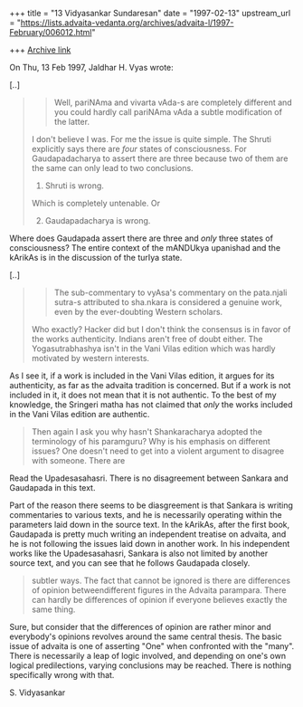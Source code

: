 +++
title = "13 Vidyasankar Sundaresan"
date = "1997-02-13"
upstream_url = "https://lists.advaita-vedanta.org/archives/advaita-l/1997-February/006012.html"

+++
[Archive link](https://lists.advaita-vedanta.org/archives/advaita-l/1997-February/006012.html)

On Thu, 13 Feb 1997, Jaldhar H. Vyas wrote:

[..]

> > Well, pariNAma and vivarta vAda-s are completely different and you could
> > hardly call pariNAma vAda a subtle modification of the latter.
>
> I don't believe I was.  For me the issue is quite simple.  The Shruti
> explicitly says there are _four_ states of consciousness.  For
> Gaudapadacharya  to assert there are  three because two of them are the
> same can only lead to two conclusions.
>
> 1.  Shruti is wrong.
>
> Which is completely untenable. Or
>
> 2.  Gaudapadacharya is wrong.
>

Where does Gaudapada assert there are three and _only_ three states of
consciousness? The entire context of the mANDUkya upanishad and the
kArikAs is in the discussion of the turIya state.

[..]

>
> >The sub-commentary to
> > vyAsa's commentary on the pata.njali sutra-s attributed to sha.nkara is
> > considered a genuine work, even by the ever-doubting Western scholars.
>
> Who exactly?  Hacker did but I don't think the consensus is in favor of
> the works authenticity.  Indians aren't free of doubt either.  The
> Yogasutrabhashya isn't in the Vani Vilas edition which was hardly
> motivated by western interests.

As I see it, if a work is included in the Vani Vilas edition, it argues
for its authenticity, as far as the advaita tradition is concerned. But if
a work is not included in it, it does not mean that it is not authentic.
To the best of my knowledge, the Sringeri matha has not claimed that
_only_  the works included in the Vani Vilas edition are authentic.

>
> Then again I ask you why hasn't Shankaracharya adopted the terminology of
> his paramguru?  Why is his emphasis on different issues?  One doesn't need
> to get into a violent argument to disagree with someone.  There are

Read the Upadesasahasri. There is no disagreement between Sankara and
Gaudapada in this text.

Part of the reason there seems to be diasgreement is that Sankara is
writing commentaries to various texts, and he is necessarily operating
within the parameters laid down in the source text. In the kArikAs, after
the first book, Gaudapada is pretty much writing an independent treatise
on advaita, and he is not following the issues laid down in another work.
In his independent works like the Upadesasahasri, Sankara is also not
limited by another source text, and you can see that he follows Gaudapada
closely.

> subtler ways.  The fact that cannot be ignored is there are differences of
> opinion betweendifferent figures in the Advaita parampara.  There can
> hardly be differences of opinion if everyone believes exactly the same
> thing.
>

Sure, but consider that the differences of opinion are rather minor and
everybody's opinions revolves around the same central thesis. The basic
issue of advaita is one of asserting "One" when confronted with the
"many". There is necessarily a leap of logic involved, and depending on
one's own logical predilections, varying conclusions may be reached. There
is nothing specifically wrong with that.

S. Vidyasankar


